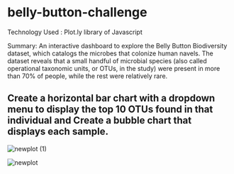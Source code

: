 # belly-button-challenge

Technology Used : Plot.ly library of Javascript

Summary: An interactive dashboard to explore the Belly Button Biodiversity dataset, which catalogs the microbes that colonize human navels.
The dataset reveals that a small handful of microbial species (also called operational taxonomic units, or OTUs, in the study) were present in more than 70% of people, while the rest were relatively rare.

## Create a horizontal bar chart with a dropdown menu to display the top 10 OTUs found in that individual and Create a bubble chart that displays each sample.


![newplot (1)](https://github.com/neelchunara/belly-button-challenge/assets/126720049/3155497a-5f59-4e71-ac55-5708f1400bb8)



![newplot](https://github.com/neelchunara/belly-button-challenge/assets/126720049/83edd3b2-98b3-4299-8147-12879850fa8c)
